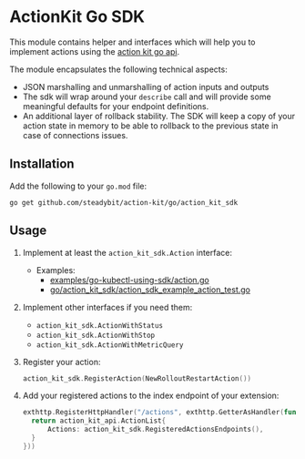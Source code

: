 # ActionKit Go SDK

This module contains helper and interfaces which will help you to implement actions using
the [action kit go api](https://github.com/steadybit/action-kit/tree/main/go/action_kit_api).

The module encapsulates the following technical aspects:

- JSON marshalling and unmarshalling of action inputs and outputs
- The sdk will wrap around your `describe` call and will provide some meaningful defaults for your endpoint definitions.
- An additional layer of rollback stability. The SDK will keep a copy of your action state in memory to be able to rollback to the previous state in case
  of connections issues.

## Installation

Add the following to your `go.mod` file:

```
go get github.com/steadybit/action-kit/go/action_kit_sdk
```

## Usage

1. Implement at least the `action_kit_sdk.Action` interface:
    - Examples:
        - [examples/go-kubectl-using-sdk/action.go](../../examples/go-kubectl-using-sdk/action.go)
        - [go/action_kit_sdk/action_sdk_example_action_test.go](./action_sdk_example_action_test.go)

2. Implement other interfaces if you need them:
    - `action_kit_sdk.ActionWithStatus`
    - `action_kit_sdk.ActionWithStop`
    - `action_kit_sdk.ActionWithMetricQuery`

3. Register your action:
   ```go
   action_kit_sdk.RegisterAction(NewRolloutRestartAction())
   ```

4. Add your registered actions to the index endpoint of your extension:
   ```go
   exthttp.RegisterHttpHandler("/actions", exthttp.GetterAsHandler(func() action_kit_api.ActionList {
     return action_kit_api.ActionList{
         Actions: action_kit_sdk.RegisteredActionsEndpoints(),
     }
   }))
   ```